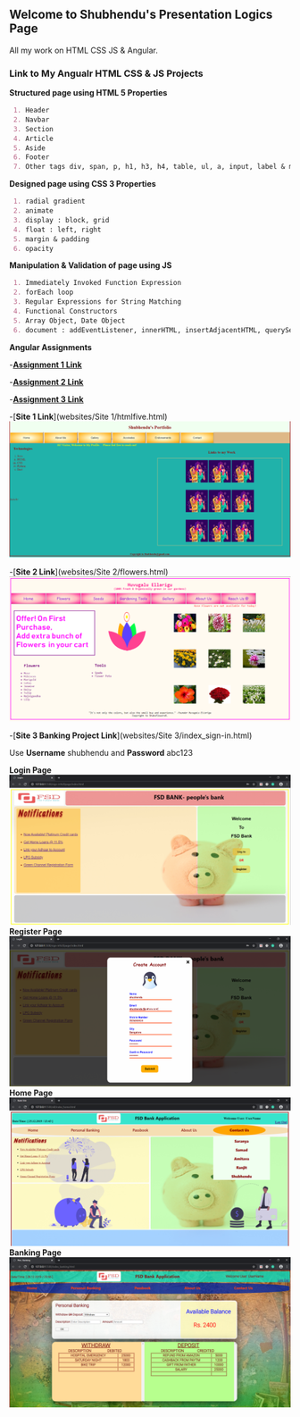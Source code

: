 ## Welcome to Shubhendu's Presentation Logics Page
All my work on HTML CSS JS & Angular. 

### Link to My Angualr HTML CSS & JS Projects

**Structured page using HTML 5 Properties**
```markdown
 1. Header
 2. Navbar 
 3. Section
 4. Article 
 5. Aside
 6. Footer
 7. Other tags div, span, p, h1, h3, h4, table, ul, a, input, label & many more 
```
**Designed page using CSS 3 Properties**
```markdown
 1. radial gradient
 2. animate 
 3. display : block, grid
 4. float : left, right
 5. margin & padding
 6. opacity
```
**Manipulation & Validation of page using JS**
```markdown
 1. Immediately Invoked Function Expression
 2. forEach loop
 3. Regular Expressions for String Matching
 4. Functional Constructors
 5. Array Object, Date Object
 6. document : addEventListener, innerHTML, insertAdjacentHTML, querySelector, getElementById, getElementsBy(Class,TagName)
```
**Angular Assignments**

-[**Assignment 1 Link**](https://angular-assignment-1.web.app/) 

-[**Assignment 2 Link**](https://angular-assignment-2.web.app/) 

-[**Assignment 3 Link**](https://angular-assignment-3.web.app/) 



-[**Site 1 Link**](websites/Site 1/htmlfive.html) 
![Site-1](/images/website1.png)

-[**Site 2 Link**](websites/Site 2/flowers.html)
![Site-2](/images/site2.png)

-[**Site 3 Banking Project Link**](websites/Site 3/index_sign-in.html)

Use **Username** shubhendu and **Password** abc123

**Login Page**
![Site-3](/images/site3_login.png)
**Register Page**
![Site-3](/images/site3_register.png)
**Home Page**
![Site-3](/images/site3_home.png)
**Banking Page**
![Site-3](/images/site3_transactionspage.png)
